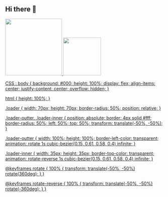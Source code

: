 ## Hi there 👋


<div>
<a href="https://github.com/Trentin1">
<img loading="lazy" height="180em" src="https://github-readme-stats.vercel.app/api?username=Trentin1&show_icons=true&theme=dracula&include_all_commits=true&count_private=true"/>
<img loading="lazy" height="120em" src="https://github-readme-stats.vercel.app/api/top-langs/?username=Trentin1&layout=compact&langs_count=7&theme=dracula"/>
</div>


CSS : body {
  background: #000;
  height: 100%;
  display: flex;
  align-items: center;
  justify-content: center;
  overflow: hidden;
}

html {
  height: 100%;
}

.loader {
  width: 70px;
  height: 70px;
  border-radius: 50%;
  position: relative;
}

.loader-outter,
.loader-inner {
  position: absolute;
  border: 4px solid #fff;
  border-radius: 50%;
  left: 50%;
  top: 50%;
  transform: translate(-50%, -50%);
}

.loader-outter {
  width: 100%;
  height: 100%;
  border-left-color: transparent;
  animation: rotate 1s cubic-bezier(0.15, 0.61, 0.58, 0.4) infinite;
}

.loader-inner {
  width: 35px;
  height: 35px;
  border-top-color: transparent;
  animation: rotate-reverse 1s cubic-bezier(0.15, 0.61, 0.58, 0.4) infinite;
}

@keyframes rotate {
  100% {
    transform: translate(-50%, -50%) rotate(360deg);
  }
}

@keyframes rotate-reverse {
  100% {
    transform: translate(-50%, -50%) rotate(-360deg);
  }
}
